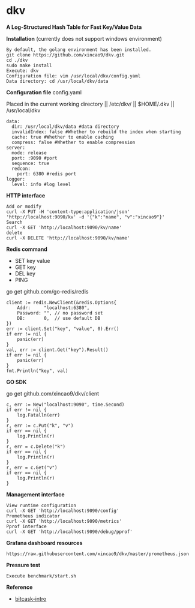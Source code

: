 # dkv

**A Log-Structured Hash Table for Fast Key/Value Data**

**Installation** (currently does not support windows environment)

```
By default, the golang environment has been installed.
git clone https://github.com/xincao9/dkv.git
cd ./dkv
sudo make install
Execute: dkv
Configuration file: vim /usr/local/dkv/config.yaml
Data directory: cd /usr/local/dkv/data
```

**Configuration file** config.yaml

Placed in the current working directory || /etc/dkv/ || $HOME/.dkv || /usr/local/dkv

```
data:
  dir: /usr/local/dkv/data #data directory
  invalidIndex: false #Whether to rebuild the index when starting
  cache: true #Whether to enable caching
  compress: false #Whether to enable compression
server:
  mode: release
  port: :9090 #port
  sequence: true
  redcon:
    port: 6380 #redis port
logger:
  level: info #log level
```

**HTTP interface**

```
Add or modify
curl -X PUT -H 'content-type:application/json' 'http://localhost:9090/kv' -d '{"k":"name", "v":"xincao9"}'
Search
curl -X GET 'http://localhost:9090/kv/name'
delete
curl -X DELETE 'http://localhost:9090/kv/name'
```

**Redis command**


* SET key value
* GET key
* DEL key
* PING

go get github.com/go-redis/redis

```
client := redis.NewClient(&redis.Options{
    Addr:     "localhost:6380",
    Password: "", // no password set
    DB:       0,  // use default DB
})
err := client.Set("key", "value", 0).Err()
if err != nil {
    panic(err)
}
val, err := client.Get("key").Result()
if err != nil {
    panic(err)
}
fmt.Println("key", val)
```

**GO SDK**

go get github.com/xincao9/dkv/client

```
c, err := New("localhost:9090", time.Second)
if err != nil {
    log.Fatalln(err)
}
r, err := c.Put("k", "v")
if err == nil {
    log.Println(r)
}
r, err = c.Delete("k")
if err == nil {
    log.Println(r)
}
r, err = c.Get("v")
if err == nil {
    log.Println(r)
}
```

**Management interface**

```
View runtime configuration
curl -X GET 'http://localhost:9090/config'
Prometheus indicator
curl -X GET 'http://localhost:9090/metrics'
Pprof interface
curl -X GET 'http://localhost:9090/debug/pprof'
```

**Grafana dashboard resources**

```
https://raw.githubusercontent.com/xincao9/dkv/master/prometheus.json
```

**Pressure test**

```
Execute benchmark/start.sh
```

**Reference**

* [bitcask-intro](https://github.com/xincao9/dkv/blob/master/bitcask-intro.pdf)